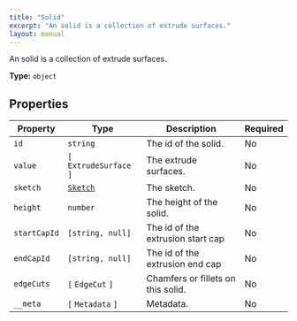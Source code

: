 ```yaml
---
title: "Solid"
excerpt: "An solid is a collection of extrude surfaces."
layout: manual
---
```


An solid is a collection of extrude surfaces.

**Type:** `object`






## Properties

| Property | Type | Description | Required |
|----------|------|-------------|----------|
| `id` |`string`| The id of the solid. | No |
| `value` |`[` `ExtrudeSurface` `]`| The extrude surfaces. | No |
| `sketch` |[`Sketch`](/docs/kcl/types/Sketch)| The sketch. | No |
| `height` |`number`| The height of the solid. | No |
| `startCapId` |`[string, null]`| The id of the extrusion start cap | No |
| `endCapId` |`[string, null]`| The id of the extrusion end cap | No |
| `edgeCuts` |`[` `EdgeCut` `]`| Chamfers or fillets on this solid. | No |
| `__meta` |`[` `Metadata` `]`| Metadata. | No |


